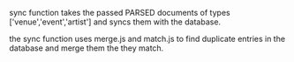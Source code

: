 sync function takes the passed PARSED documents of types ['venue','event','artist'] and syncs them with the database.

the sync function uses merge.js and match.js to find duplicate entries in the database and merge them the they match.